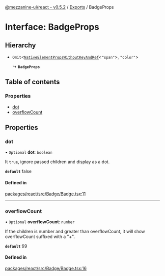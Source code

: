 [@mezzanine-ui/react - v0.5.2](../README.md) / [Exports](../modules.md) / BadgeProps

# Interface: BadgeProps

## Hierarchy

- `Omit`<[`NativeElementPropsWithoutKeyAndRef`](../modules.md#nativeelementpropswithoutkeyandref)<``"span"``\>, ``"color"``\>

  ↳ **`BadgeProps`**

## Table of contents

### Properties

- [dot](badgeprops.md#dot)
- [overflowCount](badgeprops.md#overflowcount)

## Properties

### dot

• `Optional` **dot**: `boolean`

It `true`, ignore passed children and display as a dot.

**`default`** false

#### Defined in

[packages/react/src/Badge/Badge.tsx:11](https://github.com/Mezzanine-UI/mezzanine/blob/83e0173/packages/react/src/Badge/Badge.tsx#L11)

___

### overflowCount

• `Optional` **overflowCount**: `number`

If the children is number and greater than overflowCount, it will show overflowCount suffixed with a "+".

**`default`** 99

#### Defined in

[packages/react/src/Badge/Badge.tsx:16](https://github.com/Mezzanine-UI/mezzanine/blob/83e0173/packages/react/src/Badge/Badge.tsx#L16)
